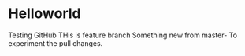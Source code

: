# Helloworld
Testing GitHub
THis is feature branch Something new from master- To experiment the pull changes.
